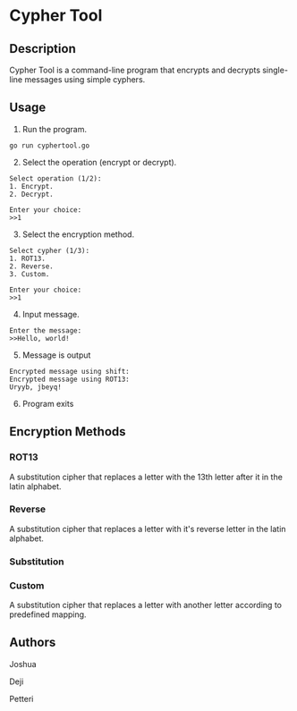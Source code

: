 # Cypher Tool

## Description

Cypher Tool is a command-line program that encrypts and decrypts single-line messages using simple cyphers.

## Usage
1. Run the program.
```
go run cyphertool.go
```
2. Select the operation (encrypt or decrypt).
```
Select operation (1/2):
1. Encrypt.
2. Decrypt.

Enter your choice: 
>>1
```
3. Select the encryption method.
```
Select cypher (1/3):
1. ROT13.
2. Reverse.
3. Custom.

Enter your choice:
>>1
```
4. Input message.
```
Enter the message: 
>>Hello, world!
```
5. Message is output
```
Encrypted message using shift:
Encrypted message using ROT13:
Uryyb, jbeyq!
```
6. Program exits

## Encryption Methods

### ROT13
A substitution cipher that replaces a letter with the 13th letter after it in the latin alphabet.

### Reverse
A substitution cipher that replaces a letter with it's reverse letter in the latin alphabet.

 ### Substitution
### Custom
A substitution cipher that replaces a letter with another letter according to predefined mapping.

 ## Authors

Joshua

Deji

Petteri
